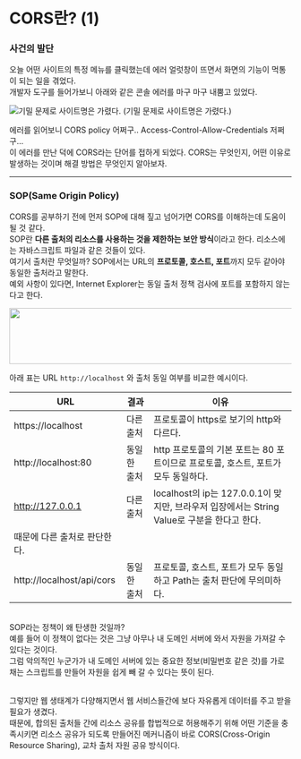 # CORS란? (1)

### 사건의 발단
오늘 어떤 사이트의 특정 메뉴를 클릭했는데 에러 얼럿창이 뜨면서 화면의 기능이 먹통이 되는 일을 겪었다.<br/>
개발자 도구를 들어가보니 아래와 같은 콘솔 에러를 마구 마구 내뿜고 있었다. 

![기밀 문제로 사이트명은 가렸다.](https://user-images.githubusercontent.com/52793122/144474331-ba07aaf0-0a7e-4d4e-b869-5892c8ff2d8b.png)
(기밀 문제로 사이트명은 가렸다.)


에러를 읽어보니 CORS policy 어쩌구.. Access-Control-Allow-Credentials 저쩌구...<br/>
이 에러를 만난 덕에 CORS라는 단어를 접하게 되었다. CORS는 무엇인지, 어떤 이유로 발생하는 것이며 해결 방법은 무엇인지 알아보자.

---

### SOP(Same Origin Policy)

CORS를 공부하기 전에 먼저 SOP에 대해 짚고 넘어가면 CORS를 이해하는데 도움이 될 것 같다. <br/>
SOP란 **다른 출처의 리소스를 사용하는 것을 제한하는 보안 방식**이라고 한다. 리소스에는 자바스크립트 파일과 같은 것들이 있다. <br/>
여기서 출처란 무엇일까? SOP에서는 URL의 **프로토콜, 호스트, 포트**까지 모두 같아야 동일한 출처라고 말한다. <br/>
예외 사항이 있다면, Internet Explorer는 동일 출처 정책 검사에 포트를 포함하지 않는다고 한다. <br/>

<img src="https://user-images.githubusercontent.com/52793122/144474350-d037b851-ec5f-4ad3-8d6a-7d35dccbe3fd.png"  width="700" height="100"/>

아래 표는 URL `http://localhost` 와 출처 동일 여부를 비교한 예시이다.

| URL | 결과 | 이유 |
| --- | --- | --- |
| https://localhost | 다른 출처 | 프로토콜이 https로 보기의 http와 다르다. |
| http://localhost:80 | 동일한 출처 | http 프로토콜의 기본 포트는 80 포트이므로 프로토콜, 호스트, 포트가 모두 동일하다.  |
| http://127.0.0.1 | 다른 출처 | localhost의 ip는 127.0.0.1이 맞지만, 브라우저 입장에서는 String Value로 구분을 한다고 한다. 
때문에 다른 출처로 판단한다.  |
| http://localhost/api/cors | 동일한 출처 | 프로토콜, 호스트, 포트가 모두 동일하고 Path는 출처 판단에 무의미하다.  |

<br/>
SOP라는 정책이 왜 탄생한 것일까? <br/>
예를 들어 이 정책이 없다는 것은 그냥 아무나 내 도메인 서버에 와서 자원을 가져갈 수 있다는 것이다. <br/>
그럼 악의적인 누군가가 내 도메인 서버에 있는 중요한 정보(비밀번호 같은 것)를 가로채는 스크립트를 만들어 자원을 쉽게 빼 갈 수 있다는 뜻이 된다. <br/>

<br/>

그렇지만 웹 생태계가 다양해지면서 웹 서비스들간에 보다 자유롭게 데이터를 주고 받을 필요가 생겼다. <br/>
때문에, 합의된 출처들 간에 리소스 공유를 합법적으로 허용해주기 위해 어떤 기준을 충족시키면 리소스 공유가 되도록 만들어진 메커니즘이 바로 CORS(Cross-Origin Resource Sharing), 교차 출처 자원 공유 방식이다.